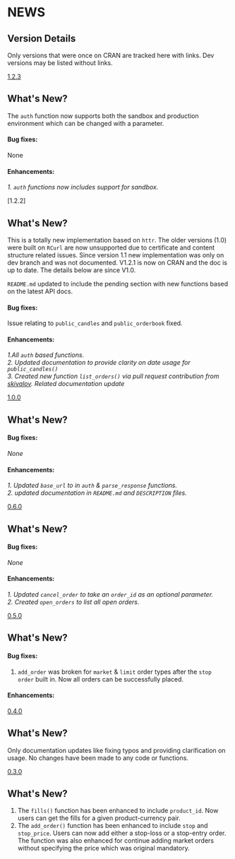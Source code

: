 # NEWS

## Version Details  
Only versions that were once on CRAN are tracked here with links. Dev versions may be listed without links.

[1.2.3](https://github.com/DheerajAgarwal/rgdax/tree/dev)  

## What's New?
The `auth` function now supports both the sandbox and production environment which can be changed with a parameter. 

#### Bug fixes:
None

#### Enhancements:
_1. `auth` functions now includes support for sandbox._  

[1.2.2] 

## What's New?
This is a totally new implementation based on `httr`. The older versions (1.0) were built on `RCurl` are now unsupported due to certificate and content structure related issues. Since version 1.1 new implementation was only on dev branch and was not documented. V1.2.1 is now on CRAN and the doc is up to date. The details below are since V1.0. 

`README.md` updated to include the pending section with new functions based on the latest API docs.

#### Bug fixes:
Issue relating to `public_candles` and `public_orderbook` fixed.

#### Enhancements:
_1.All `auth` based functions._  
_2. Updated documentation to provide clarity on date usage for `public_candles()`_  
_3. Created new function `list_orders()` via pull request contribution from [skivalov](https://github.com/skivalov). Related documentation update_

[1.0.0](https://github.com/DheerajAgarwal/rgdax/tree/V1.0)  

## What's New?

#### Bug fixes:

_None_

#### Enhancements:

_1. Updated `base_url` to in `auth` & `parse_response` functions._  
_2. updated documentation in `README.md` and `DESCRIPTION` files._

[0.6.0](https://github.com/DheerajAgarwal/rgdax/tree/rgdax_0.6)  

## What's New?

#### Bug fixes:

_None_

#### Enhancements:

_1. Updated `cancel_order` to take an `order_id` as an optional parameter._  
_2. Created `open_orders` to list all open orders._

[0.5.0](https://github.com/DheerajAgarwal/rgdax/tree/rgdax_0.5)  

## What's New?

#### Bug fixes:

1. `add_order` was broken for `market` & `limit` order types after the `stop order` built in. Now all orders can be successfully placed.

#### Enhancements:

[0.4.0](https://github.com/DheerajAgarwal/rgdax/tree/rgdax_0.4)

## What's New?

Only documentation updates like fixing typos and providing clarification on usage. No changes have been made to any code or functions.

[0.3.0](https://github.com/DheerajAgarwal/rgdax/tree/rgdax_0.3)

## What's New?

1. The `fills()` function has been enhanced to include `product_id`. Now users can get the fills for a given product-currency pair.
2. The `add_order()` function has been enhanced to include `stop` and `stop_price`. Users can now add either a stop-loss or a stop-entry order. The function was also enhanced for continue adding market orders without specifying the price which was original mandatory.

